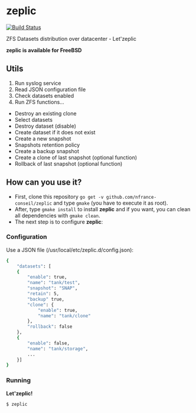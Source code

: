# zeplic

[![Build Status](https://travis-ci.org/nfrance-conseil/zeplic.svg?branch=master)](https://travis-ci.org/nfrance-conseil/zeplic)

ZFS Datasets distribution over datacenter - Let'zeplic

**zeplic is available for FreeBSD**

## Utils

1. Run syslog service
2. Read JSON configuration file
3. Check datasets enabled
4. Run ZFS functions...
- Destroy an existing clone
- Select datasets
- Destroy dataset (disable)
- Create dataset if it does not exist
- Create a new snapshot
- Snapshots retention policy
- Create a backup snapshot
- Create a clone of last snapshot (optional function)
- Rollback of last snapshot (optional function)

## How can you use it?

- First, clone this repository `go get -v github.com/nfrance-conseil/zeplic` and type `gmake` (you have to execute it as root).
- After, type `gmake install` to install **zeplic** and if you want, you can clean all dependencies with `gmake clean`.
- The next step is to configure **zeplic**:

### Configuration

Use a JSON file (/usr/local/etc/zeplic.d/config.json):

```sh
{
	"datasets": [
	{
		"enable": true,
		"name": "tank/test",
		"snapshot": "SNAP",
		"retain": 5,
		"backup" true,
		"clone": {
			"enable": true,
			"name": "tank/clone"
		},
		"rollback": false
	},
	{
		"enable": false,
		"name": "tank/storage",
		...
	}]
}
```

### Running

**Let'zeplic!**

```sh
$ zeplic
```
